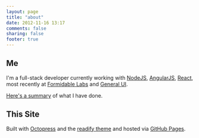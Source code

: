 ```yaml
---
layout: page
title: "about"
date: 2012-11-16 13:17
comments: false
sharing: false
footer: true
---
```


## Me

I'm a full-stack developer currently working with [NodeJS](http://nodejs.org), [AngularJS](http://angularjs.org), [React](http://facebook.github.io/react/), most recently at [Formidable Labs](http://formidablelabs.com/) and [General UI](http://generalui.com).

[Here's a summary](/resume/) of what I have done.


## This Site

Built with [Octopress](http://octopress.org) and the [readify theme](https://github.com/vladigleba/readify) and hosted via [GitHub Pages](http://pages.github.com).



